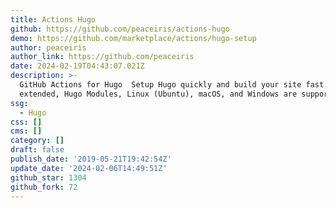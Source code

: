 ```yaml
---
title: Actions Hugo
github: https://github.com/peaceiris/actions-hugo
demo: https://github.com/marketplace/actions/hugo-setup
author: peaceiris
author_link: https://github.com/peaceiris
date: 2024-02-19T04:43:07.021Z
description: >-
  GitHub Actions for Hugo ️ Setup Hugo quickly and build your site fast. Hugo
  extended, Hugo Modules, Linux (Ubuntu), macOS, and Windows are supported.
ssg:
  - Hugo
css: []
cms: []
category: []
draft: false
publish_date: '2019-05-21T19:42:54Z'
update_date: '2024-02-06T14:49:51Z'
github_star: 1304
github_fork: 72
---
```

